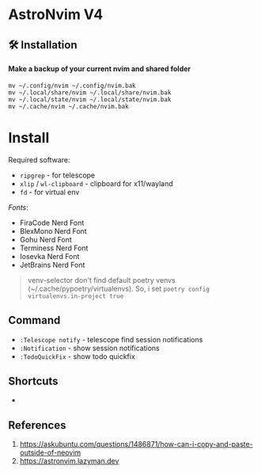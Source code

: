 # AstroNvim V4

## 🛠️ Installation

#### Make a backup of your current nvim and shared folder

```shell
mv ~/.config/nvim ~/.config/nvim.bak
mv ~/.local/share/nvim ~/.local/share/nvim.bak
mv ~/.local/state/nvim ~/.local/state/nvim.bak
mv ~/.cache/nvim ~/.cache/nvim.bak
```

# Install

Required software:

- `ripgrep` - for telescope
- `xlip` / `wl-clipboard` - clipboard for x11/wayland
- `fd` - for virtual env

_Fonts_:

- FiraCode Nerd Font
- BlexMono Nerd Font
- Gohu Nerd Font
- Terminess Nerd Font
- Iosevka Nerd Font
- JetBrains Nerd Font

> venv-selector don't find default poetry venvs (~/.cache/pypoetry/virtualenvs). So, i set `poetry config virtualenvs.in-project true`

## Command

- `:Telescope notify` - telescope find session notifications
- `:Notification` - show session notifications
- `:TodoQuickFix` - show todo quickfix

## Shortcuts

-

## References

1. https://askubuntu.com/questions/1486871/how-can-i-copy-and-paste-outside-of-neovim
2. https://astronvim.lazyman.dev
